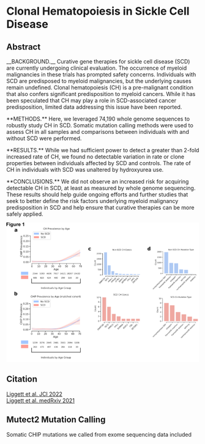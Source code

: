 
# Clonal Hematopoiesis in Sickle Cell Disease

## Abstract

<p>__BACKGROUND.__ Curative gene therapies for sickle cell disease (SCD) are currently undergoing clinical evaluation. The occurrence of myeloid malignancies in these trials has prompted safety concerns. Individuals with SCD are predisposed to myeloid malignancies, but the underlying causes remain undefined. Clonal hematopoiesis (CH) is a pre-malignant condition that also confers significant predisposition to myeloid cancers. While it has been speculated that CH may play a role in SCD-associated cancer predisposition, limited data addressing this issue have been reported.<p>

<p>**METHODS.** Here, we leveraged 74,190 whole genome sequences to robustly study CH in SCD. Somatic mutation calling methods were used to assess CH in all samples and comparisons between individuals with and without SCD were performed.<p>

<p>**RESULTS.** While we had sufficient power to detect a greater than 2-fold increased rate of CH, we found no detectable variation in rate or clone properties between individuals affected by SCD and controls. The rate of CH in individuals with SCD was unaltered by hydroxyurea use.<p>

<p>**CONCLUSIONS.** We did not observe an increased risk for acquiring detectable CH in SCD, at least as measured by whole genome sequencing. These results should help guide ongoing efforts and further studies that seek to better define the risk factors underlying myeloid malignancy predisposition in SCD and help ensure that curative therapies can be more safely applied.<p>

<div align=center> <img src="fig_1.png"> </div> 

## Citation 

[Liggett et al. JCI 2022](https://www.jci.org/articles/view/156060)  
[Liggett et al. medRxiv 2021](https://www.medrxiv.org/content/10.1101/2021.06.12.21258772v1)  

## Mutect2 Mutation Calling

Somatic CHIP mutations we called from exome sequencing data included 
